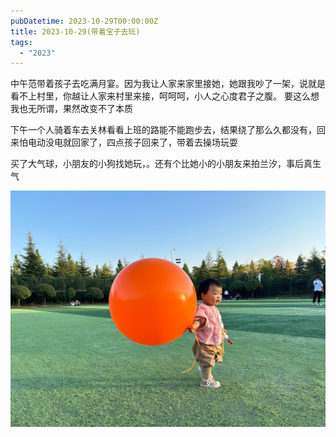 ```yaml
---
pubDatetime: 2023-10-29T00:00:00Z
title: 2023-10-29(带着宝子去玩)
tags:
  - "2023"
---
```


中午范带着孩子去吃满月宴。因为我让人家来家里接她，她跟我吵了一架，说就是看不上村里，你越让人家来村里来接，呵呵呵，小人之心度君子之腹。 要这么想我也无所谓，果然改变不了本质


下午一个人骑着车去关林看看上班的路能不能跑步去，结果绕了那么久都没有，回来怕电动没电就回家了，四点孩子回来了，带着去操场玩耍

买了大气球，小朋友的小狗找她玩，。还有个比她小的小朋友来拍兰汐，事后真生气

![](../../img/2023/2023-10-30.jpeg)
